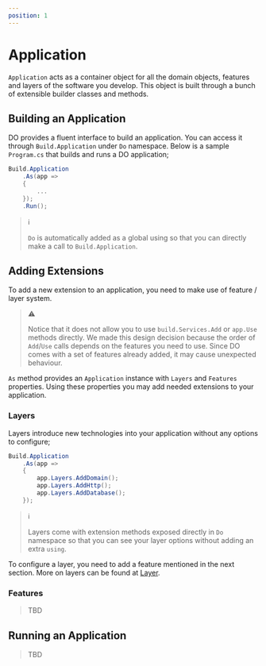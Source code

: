 ```yaml
---
position: 1
---
```


# Application

`Application` acts as a container object for all the domain objects, features
and layers of the software you develop. This object is built through a bunch of
extensible builder classes and methods.

## Building an Application

DO provides a fluent interface to build an application. You can access it
through `Build.Application` under `Do` namespace. Below is a sample
`Program.cs` that builds and runs a DO application;

```csharp
Build.Application
    .As(app =>
    {
        ...
    });
    .Run();
```

> :information_source:
>
> `Do` is automatically added as a global using so that you can directly make a
> call to `Build.Application`.

## Adding Extensions

To add a new extension to an application, you need to make use of feature /
layer system.

> :warning:
>
> Notice that it does not allow you to use `build.Services.Add` or `app.Use`
> methods directly. We made this design decision because the order of
> `Add`/`Use` calls depends on the features you need to use. Since DO comes
> with a set of features already added, it may cause unexpected behaviour.

`As` method provides an `Application` instance with `Layers` and `Features`
properties. Using these properties you may add needed extensions to your
application.

### Layers

Layers introduce new technologies into your application without any options to
configure;

```csharp
Build.Application
    .As(app =>
    {
        app.Layers.AddDomain();
        app.Layers.AddHttp();
        app.Layers.AddDatabase();
    });
```

> :information_source:
>
> Layers come with extension methods exposed directly in `Do` namespace so that
> you can see your layer options without adding an extra `using`.

To configure a layer, you need to add a feature mentioned in the next section.
More on layers can be found at [Layer](layer.md).

### Features

> TBD

## Running an Application

> TBD
